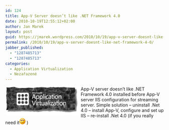 ```yaml
---
id: 124
title: App-V Server doesn’t like .NET Framework 4.0
date: 2010-10-19T12:55:12+02:00
author: Jan Marek
layout: post
guid: https://jmarek.wordpress.com/2010/10/19/app-v-server-doesnt-like-net-framework-4-0/
permalink: /2010/10/19/app-v-server-doesnt-like-net-framework-4-0/
jabber_published:
  - "1287485713"
  - "1287485713"
categories:
  - Application Virtualization
  - Nezařazené
---
```

[<img style="background-image:none;border-bottom:0;border-left:0;padding-left:0;padding-right:0;display:inline;float:left;border-top:0;border-right:0;padding-top:0;" title="logo-appv_torned" border="0" alt="logo-appv_torned" align="left" src="/wp-content/uploads/2010/10/logo-appv_torned_thumb.png" width="240" height="93" />](/wp-content/uploads/2010/10/logo-appv_torned.png)

App-V server doesn’t like .NET Framework 4.0 installed before App-V server IIS configuration for streaming server. Simple solution – uninstall .Net 4.0 – install App-V, configure and set up IIS – re-install .Net 4.0 (if you really need it<img style="border-style:none;" class="wlEmoticon wlEmoticon-smile" alt="Smile" src="/wp-content/uploads/2010/10/wlemoticon-smile.png" /> )

